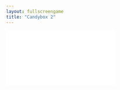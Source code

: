 ```yaml
---
layout: fullscreengame
title: "Candybox 2"
---
```

<embed src="src/" width="auto" height="auto" allowfullscreen>
